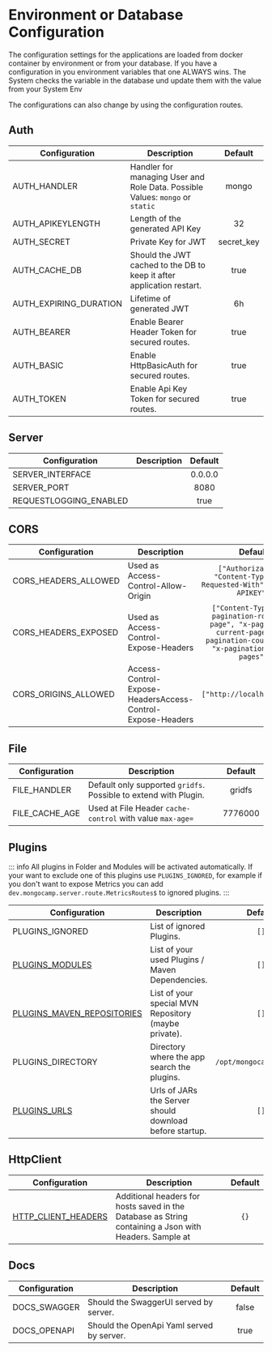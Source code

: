 # Environment or Database Configuration

The configuration settings for the applications are loaded from docker container by environment or from your database.
If you have a configuration in you environment variables that one ALWAYS wins. The System checks the variable in the database und update them with the value from your System Env

The configurations can also change by using the configuration routes.

## Auth

| Configuration          | Description                                                                   |  Default   |
|------------------------|-------------------------------------------------------------------------------|:----------:|
| AUTH_HANDLER           | Handler for managing User and Role Data. Possible Values: `mongo` or `static` |   mongo    |
| AUTH_APIKEYLENGTH      | Length of the generated API Key                                               |     32     |
| AUTH_SECRET            | Private Key for JWT                                                           | secret_key |
| AUTH_CACHE_DB          | Should the JWT cached to the DB to keep it after application restart.         |    true    |
| AUTH_EXPIRING_DURATION | Lifetime of generated JWT                                                     |     6h     |
| AUTH_BEARER            | Enable Bearer Header Token for secured routes.                                |    true    |
| AUTH_BASIC             | Enable HttpBasicAuth for secured routes.                                      |    true    |
| AUTH_TOKEN             | Enable Api Key Token for secured routes.                                      |    true    |

## Server

| Configuration          | Description | Default |
|------------------------|-------------|:-------:|
| SERVER_INTERFACE       |             | 0.0.0.0 |
| SERVER_PORT            |             |  8080   |
| REQUESTLOGGING_ENABLED |             |  true   |

## CORS

| Configuration        | Description                                                |                                                               Default                                                                |
|----------------------|------------------------------------------------------------|:------------------------------------------------------------------------------------------------------------------------------------:|
| CORS_HEADERS_ALLOWED | Used as Access-Control-Allow-Origin                        |                               `["Authorization", "Content-Type", "X-Requested-With", "X-AUTH-APIKEY"]`                               |
| CORS_HEADERS_EXPOSED | Used as Access-Control-Expose-Headers                      | `["Content-Type", "x-pagination-rows-per-page", "x-pagination-current-page", "x-pagination-count-rows", "x-pagination-count-pages"]` |
| CORS_ORIGINS_ALLOWED | Access-Control-Expose-HeadersAccess-Control-Expose-Headers |                                                     `["http://localhost:8080"]`                                                      |

## File

| Configuration  | Description                                                      | Default |
|----------------|------------------------------------------------------------------|:-------:|
| FILE_HANDLER   | Default only supported `gridfs`. Possible to extend with Plugin. | gridfs  |
| FILE_CACHE_AGE | Used at File Header `cache-control` with value `max-age=`        | 7776000 |

## Plugins
::: info
All plugins in Folder and Modules will be activated automatically. If your want to exclude one of this plugins use `PLUGINS_IGNORED`, for example if you don't want to expose Metrics you can add `dev.mongocamp.server.route.MetricsRoutes$` to ignored plugins. 
:::

| Configuration                                           | Description                                             |         Default          |
|---------------------------------------------------------|---------------------------------------------------------|:------------------------:|
| PLUGINS_IGNORED                                         | List of ignored Plugins.                                |           `[]`           |
| [PLUGINS_MODULES](properties/plugins-module.md)         | List of your used Plugins / Maven Dependencies.         |           `[]`           |
| [PLUGINS_MAVEN_REPOSITORIES](properties/plugins-mvn.md) | List of your special MVN Repository (maybe private).    |           `[]`           |
| PLUGINS_DIRECTORY                                       | Directory where the app search the plugins.             | `/opt/mongocamp/plugins` |
| [PLUGINS_URLS](properties/plugins-urls.md)              | Urls of JARs the Server should download before startup. |           `[]`           |

## HttpClient

| Configuration                                            | Description                                                                                            | Default |
|----------------------------------------------------------|--------------------------------------------------------------------------------------------------------|:-------:|
| [HTTP_CLIENT_HEADERS](properties/http-client-headers.md) | Additional headers for hosts saved in the Database as String containing a Json with Headers. Sample at |  `{}`   |

## Docs

| Configuration | Description                               | Default |
|---------------|-------------------------------------------|:-------:|
| DOCS_SWAGGER  | Should the SwaggerUI served by server.    |  false  |
| DOCS_OPENAPI  | Should the OpenApi Yaml served by server. |  true   |